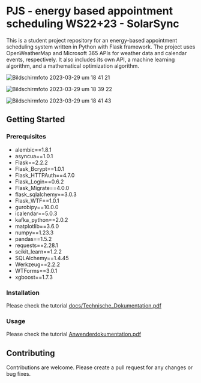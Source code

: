 # PJS - energy based appointment scheduling WS22+23 - SolarSync
This is a student project repository for an energy-based appointment scheduling system written in Python with Flask framework. The project uses OpenWeatherMap and Microsoft 365 APIs for weather data and calendar events, respectively. It also includes its own API, a machine learning algorithm, and a mathematical optimization algorithm.

![Bildschirmfoto 2023-03-29 um 18 41 21](https://user-images.githubusercontent.com/34941912/228608883-a4c7046a-6495-429a-a2b5-65416a39f5d5.png)

![Bildschirmfoto 2023-03-29 um 18 39 22](https://user-images.githubusercontent.com/34941912/228608406-bcb6b7c1-861c-42cd-ac86-ae0e2e7f04cf.png)

![Bildschirmfoto 2023-03-29 um 18 41 43](https://user-images.githubusercontent.com/34941912/228608970-b500b429-ae2d-4d5a-a2db-2bd115d177f6.png)

## Getting Started
### Prerequisites
- alembic==1.8.1
- asyncua==1.0.1
- Flask==2.2.2
- Flask_Bcrypt==1.0.1
- Flask_HTTPAuth==4.7.0
- Flask_Login==0.6.2
- Flask_Migrate==4.0.0
- flask_sqlalchemy==3.0.3
- Flask_WTF==1.0.1
- gurobipy==10.0.0
- icalendar==5.0.3
- kafka_python==2.0.2
- matplotlib==3.6.0
- numpy==1.23.3
- pandas==1.5.2
- requests==2.28.1
- scikit_learn==1.2.2
- SQLAlchemy==1.4.45
- Werkzeug==2.2.2
- WTForms==3.0.1
- xgboost==1.7.3

### Installation
Please check the tutorial [docs/Technische_Dokumentation.pdf](https://github.com/jmu-informationsystemsgroup/pjs-ebd-ws22_23/blob/main/docs/Technische_Dokumentation.pdf)

### Usage
Please check the tutorial [Anwenderdokumentation.pdf](https://github.com/jmu-informationsystemsgroup/pjs-ebd-ws22_23/blob/main/docs/Anwenderdokumentation.pdf)

## Contributing
Contributions are welcome. Please create a pull request for any changes or bug fixes.
